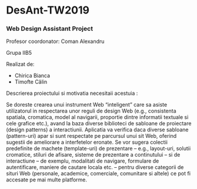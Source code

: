 # DesAnt-TW2019
<h3>Web Design Assistant Project</h3>
  Profesor coordonator: Coman Alexandru
  <p>Grupa IIB5</p>
  <p>Realizat de:</p>
    <ul>
      <li> Chirica Bianca </li>
      <li> Timofte Călin </li>
    </ul>
<p> Descrierea proiectului si motivatia necesitaii acestuia : </p>
<p> Se doreste crearea unui instrument Web “inteligent” care sa asiste utilizatorul in respectarea unor reguli de design Web (e.g., consistenta spatiala, cromatica, model al navigarii, proportie dintre informatii textuale si cele grafice etc.), avand la baza diverse biblioteci de sabloane de proiectare (design patterns) a interactiunii. Aplicatia va verifica daca diverse sabloane (pattern-uri) apar si sunt respectate pe parcursul unui sit Web, oferind sugestii de ameliorare a interfetelor eronate. Se vor sugera colectii predefinite de machete (template-uri) de prezentare – e.g., layout-uri, solutii cromatice, stiluri de afisare, sisteme de prezentare a continutului – si de interactiune – de exemplu, modalitati de navigare, formulare de autentificare, maniere de cautare locala etc. – pentru diverse categorii de situri Web (personale, academice, comerciale, comunitare si altele) ce pot fi accesate pe mai multe platforme. </p>
